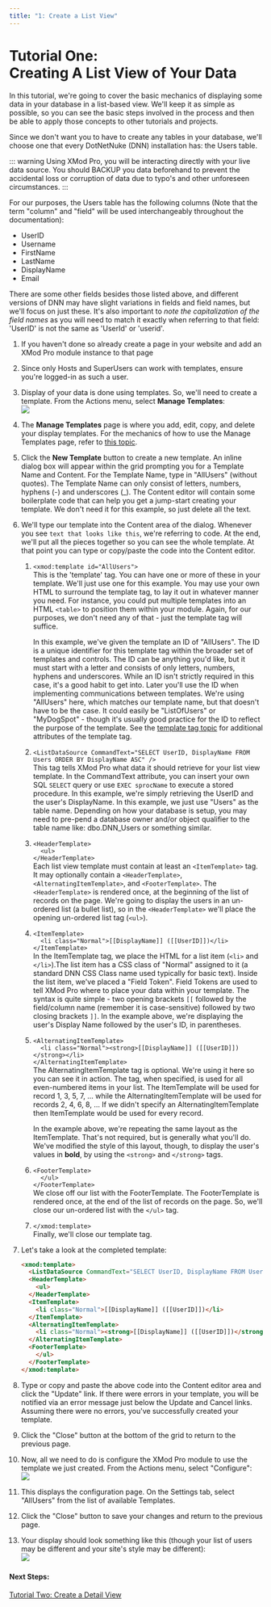 ```yaml
---
title: "1: Create a List View"
---
```

# Tutorial One: <br> Creating A List View of Your Data

In this tutorial, we're going to cover the basic mechanics of displaying some data in your database in a list-based view. We'll keep it as simple as possible, so you can see the basic steps involved in the process and then be able to apply those concepts to other tutorials and projects.

Since we don't want you to have to create any tables in your database, we'll choose one that every DotNetNuke (DNN) installation has: the Users table.

::: warning
Using XMod Pro, you will be interacting directly with your live data source. You should BACKUP you data beforehand to prevent the accidental loss or corruption of data due to typo's and other unforeseen circumstances.
:::

For our purposes, the Users table has the following columns (Note that the term "column" and "field" will be used interchangeably throughout the documentation): 

*   UserID
*   Username
*   FirstName
*   LastName
*   DisplayName
*   Email

There are some other fields besides those listed above, and different versions of DNN may have slight variations in fields and field names, but we'll focus on just these. It's also important to _note the capitalization of the field names_ as you will need to match it exactly when referring to that field: 'UserID' is not the same as 'UserId' or 'userid'.

1.  If you haven't done so already create a page in your website and add an XMod Pro module instance to that page
2.  Since only Hosts and SuperUsers can work with templates, ensure you're logged-in as such a user.
3.  Display of your data is done using templates. So, we'll need to create a template. From the Actions menu, select **Manage Templates**:  
    ![](../img/ActionMenu_ManageTemplates.png)
4.  The **Manage Templates** page is where you add, edit, copy, and delete your display templates. For the mechanics of how to use the Manage Templates page, refer to [this topic](../manage-templates.md).
5.  Click the **New Template** button to create a new template. An inline dialog box will appear within the grid prompting you for a Template Name and Content. For the Template Name, type in "AllUsers" (without quotes). The Template Name can only consist of letters, numbers, hyphens (-) and underscores (_). The Content editor will contain some boilerplate code that can help you get a jump-start creating your template. We don't need it for this example, so just delete all the text.
6.  We'll type our template into the Content area of the dialog. Whenever you see `text that looks like this`, we're referring to code. At the end, we'll put all the pieces together so you can see the whole template. At that point you can type or copy/paste the code into the Content editor.  

    1.  `<xmod:template id="AllUsers">`  
        This is the 'template' tag. You can have one or more of these in your template. We'll just use one for this example. You may use your own HTML to surround the template tag, to lay it out in whatever manner you need. For instance, you could put multiple templates into an HTML `<table>` to position them within your module. Again, for our purposes, we don't need any of that - just the template tag will suffice.  

        In this example, we've given the template an ID of "AllUsers". The ID is a unique identifier for this template tag within the broader set of templates and controls. The ID can be anything you'd like, but it must start with a letter and consists of only letters, numbers, hyphens and underscores. While an ID isn't strictly required in this case, it's a good habit to get into. Later you'll use the ID when implementing communications between templates. We're using "AllUsers" here, which matches our template name, but that doesn't have to be the case. It could easily be "ListOfUsers" or "MyDogSpot" - though it's usually good practice for the ID to reflect the purpose of the template. See the [template tag topic](../template-controls/template.md) for additional attributes of the template tag.  

    2.  `<ListDataSource CommandText="SELECT UserID, DisplayName FROM Users ORDER BY DisplayName ASC" />`  
        This tag tells XMod Pro what data it should retrieve for your list view template. In the CommandText attribute, you can insert your own SQL `SELECT` query or use `EXEC sprocName` to execute a stored procedure. In this example, we're simply retrieving the UserID and the user's DisplayName. In this example, we just use "Users" as the table name. Depending on how your database is setup, you may need to pre-pend a database owner and/or object qualifier to the table name like: dbo.DNN_Users or something similar.  

    3.  `<HeaderTemplate>`  
        `  <ul>`  
        `</HeaderTemplate>`  
        Each list view template must contain at least an `<ItemTemplate>` tag. It may optionally contain a `<HeaderTemplate>`, `<AlternatingItemTemplate>`, and `<FooterTemplate>`. The `<HeaderTemplate>` is rendered once, at the beginning of the list of records on the page. We're going to display the users in an un-ordered list (a bullet list), so in the `<HeaderTemplate>` we'll place the opening un-ordered list tag (`<ul>`).  

    4.  `<ItemTemplate>`  
        `  <li class="Normal">[[DisplayName]] ([[UserID]])</li>`  
        `</ItemTemplate>`  
        In the ItemTemplate tag, we place the HTML for a list item (`<li>` and `</li>`).The list item has a CSS class of "Normal" assigned to it (a standard DNN CSS Class name used typically for basic text). Inside the list item, we've placed a "Field Token". Field Tokens are used to tell XMod Pro where to place your data within your template. The syntax is quite simple - two opening brackets `[[` followed by the field/column name (remember it is case-sensitive) followed by two closing brackets `]]`. In the example above, we're displaying the user's Display Name followed by the user's ID, in parentheses.  

    5.  `<AlternatingItemTemplate>`  
        `  <li class="Normal"><strong>[[DisplayName]] ([[UserID]])</strong></li>`  
        `</AlternatingItemTemplate>`  
        The AlternatingItemTemplate tag is optional. We're using it here so you can see it in action. The tag, when specified, is used for all even-numbered items in your list. The ItemTemplate will be used for record 1, 3, 5, 7, ... while the AlternatingItemTemplate will be used for records 2, 4, 6, 8, ... If we didn't specify an AlternatingItemTemplate then ItemTemplate would be used for every record.  

        In the example above, we're repeating the same layout as the ItemTemplate. That's not required, but is generally what you'll do. We've modified the style of this layout, though, to display the user's values in **bold**, by using the `<strong>` and `</strong>` tags.  

    6.  `<FooterTemplate>`  
        `  </ul>`  
        `</FooterTemplate>`  
        We close off our list with the FooterTemplate. The FooterTemplate is rendered once, at the end of the list of records on the page. So, we'll close our un-ordered list with the `</ul>` tag.  

    7.  `</xmod:template>`  
        Finally, we'll close our template tag.
7.  Let's take a look at the completed template:  
    ```html
    <xmod:template>  
      <ListDataSource CommandText="SELECT UserID, DisplayName FROM Users ORDER BY DisplayName ASC" />  
      <HeaderTemplate>  
        <ul>  
      </HeaderTemplate>  
      <ItemTemplate>  
        <li class="Normal">[[DisplayName]] ([[UserID]])</li>  
      </ItemTemplate>  
      <AlternatingItemTemplate>  
        <li class="Normal"><strong>[[DisplayName]] ([[UserID]])</strong></li>  
      </AlternatingItemTemplate>  
      <FooterTemplate>  
        </ul>  
      </FooterTemplate>  
    </xmod:template>
    ```
8.  Type or copy and paste the above code into the Content editor area and click the "Update" link. If there were errors in your template, you will be notified via an error message just below the Update and Cancel links. Assuming there were no errors, you've successfully created your template.
9.  Click the "Close" button at the bottom of the grid to return to the previous page.
10.  Now, all we need to do is configure the XMod Pro module to use the template we just created. From the Actions menu, select "Configure":  
    ![](../img/ActionMenu_Configure.png)
11.  This displays the configuration page. On the Settings tab, select "AllUsers" from the list of available Templates.
12.  Click the "Close" button to save your changes and return to the previous page.
13.  Your display should look something like this (though your list of users may be different and your site's style may be different):  
    ![](./Walkthrough1_AllUsersListView.png)   

#### Next Steps:

[Tutorial Two: Create a Detail View](2_user-detail-view.md)
